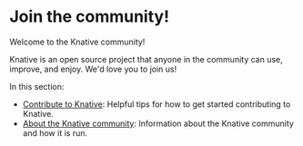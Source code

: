 # Join the community!

Welcome to the Knative community!

Knative is an open source project that anyone in the community can use, improve, and enjoy.
We'd love you to join us!

In this section:

- [Contribute to Knative](contributing.md): Helpful tips for how to get started contributing to Knative.
- [About the Knative community](about.md): Information about the Knative community and how it is run.
